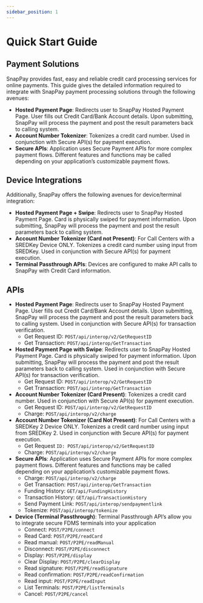 ```yaml
---
sidebar_position: 1
---
```


# Quick Start Guide

## Payment Solutions

SnapPay provides fast, easy and reliable credit card processing services for online payments. This guide gives the detailed information required to integrate with SnapPay payment processing solutions through the following avenues:

- **Hosted Payment Page**: Redirects user to SnapPay Hosted Payment Page. User fills out Credit
Card/Bank Account details. Upon submitting, SnapPay will process the payment and post the
result parameters back to calling system.
- **Account Number Tokenizer**: Tokenizes a credit card number. Used in conjunction with Secure
API(s) for payment execution.
- **Secure APIs**: Application uses Secure Payment APIs for more complex payment flows. Different
features and functions may be called depending on your application’s customizable payment
flows.

## Device Integrations

Additionally, SnapPay offers the following avenues for device/terminal integration:

- **Hosted Payment Page + Swipe**: Redirects user to SnapPay Hosted Payment Page. Card is
physically swiped for payment information. Upon submitting, SnapPay will process the payment
and post the result parameters back to calling system.
- **Account Number Tokenizer (Card not Present)**: For Call Centers with a SREDKey Device
ONLY. Tokenizes a credit card number using input from SREDKey. Used in conjunction with
Secure API(s) for payment execution.
- **Terminal Passthrough APIs**: Devices are configured to make API calls to SnapPay with Credit
Card information.

## APIs

- **Hosted Payment Page**: Redirects user to SnapPay Hosted Payment Page. User fills out Credit
Card/Bank Account details. Upon submitting, SnapPay will process the payment and post the
result parameters back to calling system. Used in conjunction with Secure API(s) for transaction
verification.
  - Get Request ID: `POST/api/interop/v2/GetRequestID`
  - Get Transaction: `POST/api/interop/GetTransaction`
- **Hosted Payment Page with Swipe**: Redirects user to SnapPay Hosted Payment Page. Card is
physically swiped for payment information. Upon submitting, SnapPay will process the payment
and post the result parameters back to calling system. Used in conjunction with Secure API(s) for
transaction verification.
  - Get Request ID: `POST/api/interop/v2/GetRequestID`
  - Get Transaction: `POST/api/interop/GetTransaction`
- **Account Number Tokenizer (Card Present)**: Tokenizes a credit card number. Used in
conjunction with Secure API(s) for payment execution.
  - Get Request ID: `POST/api/interop/v2/GetRequestID`
  - Charge: `POST/api/interop/v2/charge`
- **Account Number Tokenizer (Card Not Present)**: For Call Centers with a SREDKey 2 Device
ONLY. Tokenizes a credit card number using input from SREDKey 2. Used in conjunction with
Secure API(s) for payment execution.
  - Get Request `ID: POST/api/interop/v2/GetRequestID`
  - Charge: `POST/api/interop/v2/charge`
- **Secure APIs**: Application uses Secure Payment APIs for more complex payment flows. Different
features and functions may be called depending on your application’s customizable payment
flows.
  - Charge: `POST/api/interop/v2/charge`
  - Get Transaction: `POST/api/interop/GetTransaction`
  - Funding History: `GET/api/FundingHistory`
  - Transaction History: `GET/api/TransactionHistory`
  - Send Payment Link: `POST/api/interop/sendpaymentlink`
  - Tokenize: `POST/api/interop/tokenize`
- **Device (Terminal Passthrough)**: Terminal Passthrough API’s allow you to integrate secure
FDMS terminals into your application
  - Connect: `POST/P2PE/connect`
  - Read Card: `POST/P2PE/readCard`
  - Read manual: `POST/P2PE/readManual`
  - Disconnect: `POST/P2PE/disconnect`
  - Display: `POST/P2PE/display`
  - Clear Display: `POST/P2PE/clearDisplay`
  - Read signature: `POST/P2PE/readSignature`
  - Read confirmation: `POST/P2PE/readConfirmation`
  - Read input: `POST/P2PE/readInput`
  - List Terminals: `POST/P2PE/listTerminals`
  - Cancel: `POST/P2PE/cancel`